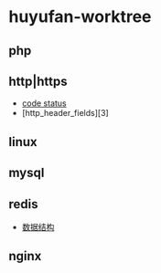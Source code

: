 # huyufan-worktree
## php

## http|https
* [code status][1]
* [http_header_fields][3]

## linux

## mysql

## redis
* [数据结构][2]

## nginx



[1]: https://github.com/huyufan/example-tools/blob/master/https/status.md
[2]: https://github.com/huyufan/example-tools/blob/master/redis/readme.md
[1]: https://github.com/huyufan/example-tools/blob/master/https/status.md\#http_header_fields
